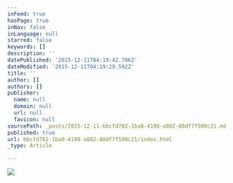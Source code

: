 ```yaml
---
inFeed: true
hasPage: true
inNav: false
inLanguage: null
starred: false
keywords: []
description: ''
datePublished: '2015-12-11T04:19:42.706Z'
dateModified: '2015-12-11T04:19:29.592Z'
title: ''
author: []
authors: []
publisher:
  name: null
  domain: null
  url: null
  favicon: null
sourcePath: _posts/2015-12-11-bbcfd702-1ba8-4190-a882-88df7f500c21.md
published: true
url: bbcfd702-1ba8-4190-a882-88df7f500c21/index.html
_type: Article

---
```

![](https://the-grid-user-content.s3-us-west-2.amazonaws.com/62c678a6-88e1-4084-8279-ab9a601a286e.png)